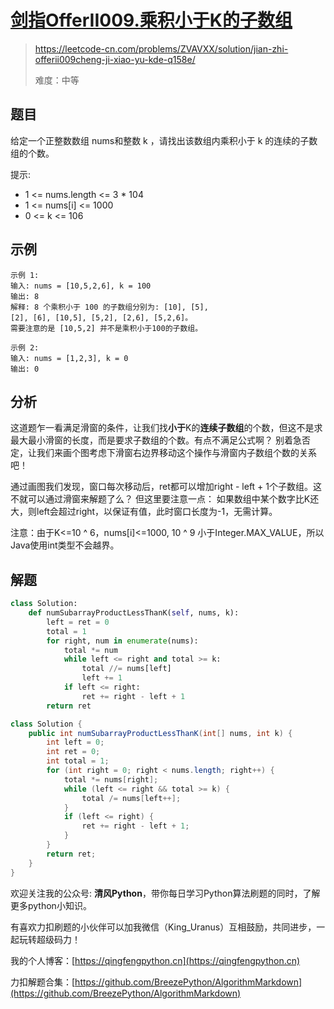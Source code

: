 # [剑指OfferII009.乘积小于K的子数组](https://leetcode-cn.com/problems/ZVAVXX/solution/jian-zhi-offerii009cheng-ji-xiao-yu-kde-q158e/)
> https://leetcode-cn.com/problems/ZVAVXX/solution/jian-zhi-offerii009cheng-ji-xiao-yu-kde-q158e/
> 
> 难度：中等

## 题目

给定一个正整数数组 nums和整数 k ，请找出该数组内乘积小于 k 的连续的子数组的个数。

提示: 
- 1 <= nums.length <= 3 * 104
- 1 <= nums[i] <= 1000
- 0 <= k <= 106

## 示例

```
示例 1:
输入: nums = [10,5,2,6], k = 100
输出: 8
解释: 8 个乘积小于 100 的子数组分别为: [10], [5], 
[2], [6], [10,5], [5,2], [2,6], [5,2,6]。
需要注意的是 [10,5,2] 并不是乘积小于100的子数组。

示例 2:
输入: nums = [1,2,3], k = 0
输出: 0
```

## 分析
这道题乍一看满足滑窗的条件，让我们找**小于**K的**连续子数组**的个数，但这不是求最大最小滑窗的长度，而是要求子数组的个数。有点不满足公式啊？
别着急否定，让我们来画个图考虑下滑窗右边界移动这个操作与滑窗内子数组个数的关系吧！

通过画图我们发现，窗口每次移动后，ret都可以增加right - left + 1个子数组。这不就可以通过滑窗来解题了么？
但这里要注意一点：
如果数组中某个数字比K还大，则left会超过right，以保证有值，此时窗口长度为-1，无需计算。

注意：由于K<=10 ^ 6，nums[i]<=1000, 10 ^ 9 小于Integer.MAX_VALUE，所以Java使用int类型不会越界。

## 解题

```python
class Solution:
    def numSubarrayProductLessThanK(self, nums, k):
        left = ret = 0
        total = 1
        for right, num in enumerate(nums):
            total *= num
            while left <= right and total >= k:
                total //= nums[left]
                left += 1
            if left <= right:
                ret += right - left + 1
        return ret
```

```java
class Solution {
    public int numSubarrayProductLessThanK(int[] nums, int k) {
        int left = 0;
        int ret = 0;
        int total = 1;
        for (int right = 0; right < nums.length; right++) {
            total *= nums[right];
            while (left <= right && total >= k) {
                total /= nums[left++];
            }
            if (left <= right) {
                ret += right - left + 1;
            }
        }
        return ret;
    }
}
```

欢迎关注我的公众号: **清风Python**，带你每日学习Python算法刷题的同时，了解更多python小知识。

有喜欢力扣刷题的小伙伴可以加我微信（King_Uranus）互相鼓励，共同进步，一起玩转超级码力！

我的个人博客：[https://qingfengpython.cn](https://qingfengpython.cn)

力扣解题合集：[https://github.com/BreezePython/AlgorithmMarkdown](https://github.com/BreezePython/AlgorithmMarkdown)